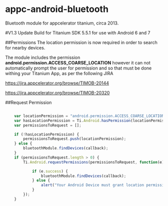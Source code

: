 # appc-android-bluetooth
Bluetooth module for appcelerator titanium, circa 2013.


#V1.3 Update
Build for Titanium SDK 5.5.1 for use with Android 6 and 7

##Permissions
The location permission is now required in order to search for nearby devices.

The module includes the permission **android.permission.ACCESS_COARSE_LOCATION** however it can not automatically prompt the user for permission and so that must be done withing your Titanium App, as per the following JIRA

https://jira.appcelerator.org/browse/TIMOB-20144

https://jira.appcelerator.org/browse/TIMOB-20320

##Request Permission

```javascript

    var locationPermission = "android.permission.ACCESS_COARSE_LOCATION";
    var hasLocationPermission = Ti.Android.hasPermission(locationPermission);
    var permissionsToRequest = [];

    if (!hasLocationPermission) {
        permissionsToRequest.push(locationPermission);
    } else {
        bluetoothModule.findDevices(callback);
    }
    if (permissionsToRequest.length > 0) {
        Ti.Android.requestPermissions(permissionsToRequest, function(e) {

            if (e.success) {
                bluetoothModule.findDevices(callback);
            } else {
                alert("Your Android Device must grant location permission in order to search for devices");
            }
        });
    }
```
